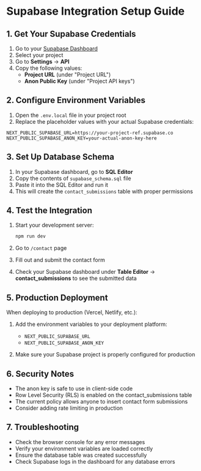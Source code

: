 # Supabase Integration Setup Guide

## 1. Get Your Supabase Credentials

1. Go to your [Supabase Dashboard](https://supabase.com/dashboard)
2. Select your project
3. Go to **Settings** → **API**
4. Copy the following values:
   - **Project URL** (under "Project URL")
   - **Anon Public Key** (under "Project API keys")

## 2. Configure Environment Variables

1. Open the `.env.local` file in your project root
2. Replace the placeholder values with your actual Supabase credentials:

```env
NEXT_PUBLIC_SUPABASE_URL=https://your-project-ref.supabase.co
NEXT_PUBLIC_SUPABASE_ANON_KEY=your-actual-anon-key-here
```

## 3. Set Up Database Schema

1. In your Supabase dashboard, go to **SQL Editor**
2. Copy the contents of `supabase_schema.sql` file
3. Paste it into the SQL Editor and run it
4. This will create the `contact_submissions` table with proper permissions

## 4. Test the Integration

1. Start your development server:
   ```bash
   npm run dev
   ```

2. Go to `/contact` page
3. Fill out and submit the contact form
4. Check your Supabase dashboard under **Table Editor** → **contact_submissions** to see the submitted data

## 5. Production Deployment

When deploying to production (Vercel, Netlify, etc.):

1. Add the environment variables to your deployment platform:
   - `NEXT_PUBLIC_SUPABASE_URL`
   - `NEXT_PUBLIC_SUPABASE_ANON_KEY`

2. Make sure your Supabase project is properly configured for production

## 6. Security Notes

- The anon key is safe to use in client-side code
- Row Level Security (RLS) is enabled on the contact_submissions table
- The current policy allows anyone to insert contact form submissions
- Consider adding rate limiting in production

## 7. Troubleshooting

- Check the browser console for any error messages
- Verify your environment variables are loaded correctly
- Ensure the database table was created successfully
- Check Supabase logs in the dashboard for any database errors
